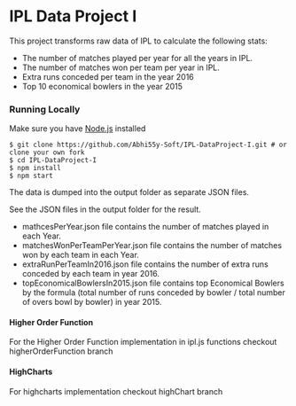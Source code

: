 # IPL Data Project I

This project transforms raw data of IPL to calculate the following stats:

- The number of matches played per year for all the years in IPL.
- The number of matches won per team per year in IPL.
- Extra runs conceded per team in the year 2016
- Top 10 economical bowlers in the year 2015

### Running Locally

Make sure you have [Node.js](https://nodejs.org/en/) installed

```
$ git clone https://github.com/Abhi55y-Soft/IPL-DataProject-I.git # or clone your own fork
$ cd IPL-DataProject-I
$ npm install
$ npm start
```

The data is dumped into the output folder as separate JSON files.

See the JSON files in the output folder for the result.

- mathcesPerYear.json file contains the number of matches played in each Year.
- matchesWonPerTeamPerYear.json file contains the number of matches won by each team in each Year.
- extraRunPerTeamIn2016.json file contains the number of extra runs conceded by each team in year 2016.
- topEconomicalBowlersIn2015.json file contains top Economical Bowlers by the formula (total number of runs conceded by bowler / total number of overs bowl by bowler) in year 2015.

#### Higher Order Function

For the Higher Order Function implementation in ipl.js functions checkout higherOrderFunction branch

#### HighCharts

For highcharts implementation checkout highChart branch
